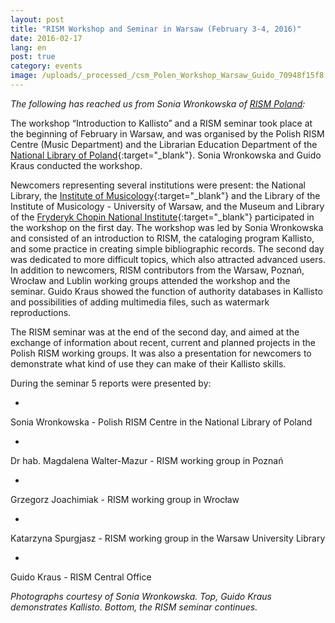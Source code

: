 ```yaml
---
layout: post
title: "RISM Workshop and Seminar in Warsaw (February 3-4, 2016)"
date: 2016-02-17
lang: en
post: true
category: events
image: /uploads/_processed_/csm_Polen_Workshop_Warsaw_Guido_70948f15f8.jpg
---
```



_The following has reached us from Sonia Wronkowska of [RISM Poland](/workgroups/poland-warsaw-polish-rism-center-national-library-of-poland.html):_

The workshop “Introduction to Kallisto” and a RISM seminar took place at the beginning of February in Warsaw, and was organised by the Polish RISM Centre (Music Department) and the Librarian Education Department of the [National Library of Poland](http://bn.org.pl/en/){:target="_blank"}. Sonia Wronkowska and Guido Kraus conducted the workshop.

Newcomers representing several institutions were present: the National Library, the [Institute of Musicology](http://www.imuz.uw.edu.pl/index.php/en/){:target="_blank"} and the Library of the Institute of Musicology - University of Warsaw, and the Museum and Library of the [Fryderyk Chopin National Institute](http://www.chopin.pl/nifc.en.html){:target="_blank"} participated in the workshop on the first day. The workshop was led by Sonia Wronkowska and consisted of an introduction to RISM, the cataloging program Kallisto, and some practice in creating simple bibliographic records. The second day was dedicated to more difficult topics, which also attracted advanced users. In addition to newcomers, RISM contributors from the Warsaw, Poznań, Wrocław and Lublin working groups attended the workshop and the seminar. Guido Kraus showed the function of authority databases in Kallisto and possibilities of adding multimedia files, such as watermark reproductions.

The RISM seminar was at the end of the second day, and aimed at the exchange of information about recent, current and planned projects in the Polish RISM working groups. It was also a presentation for newcomers to demonstrate what kind of use they can make of their Kallisto skills.

During the seminar 5 reports were presented by:

-

Sonia Wronkowska - Polish RISM Centre in the National Library of Poland


-

Dr hab. Magdalena Walter-Mazur - RISM working group in Poznań


-

Grzegorz Joachimiak - RISM working group in Wrocław


-

Katarzyna Spurgjasz - RISM working group in the Warsaw University Library


-

Guido Kraus - RISM Central Office



_Photographs courtesy of Sonia Wronkowska. Top, Guido Kraus demonstrates Kallisto. Bottom, the RISM seminar continues._



<script type="text/javascript">var switchTo5x=true;</script><script type="text/javascript" src="http://w.sharethis.com/button/buttons.js"></script><script type="text/javascript">stLight.options({publisher: "9b601438-1ce1-49d8-bfd7-9cff5df54c17", doNotHash: false, doNotCopy: false, hashAddressBar: false});</script>